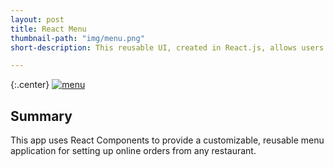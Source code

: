 ```yaml
---
layout: post
title: React Menu
thumbnail-path: "img/menu.png"
short-description: This reusable UI, created in React.js, allows users to select food items and customize their order.

---
```


{:.center}
[![menu]({{site.baseurl}}/img/menu.png)](https://polar-depths-15313.herokuapp.com/)

## Summary

This app uses React Components to provide a customizable, reusable menu application for setting up online orders from any restaurant. 















